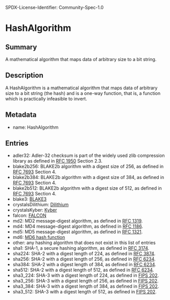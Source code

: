 SPDX-License-Identifier: Community-Spec-1.0

# HashAlgorithm

## Summary

A mathematical algorithm that maps data of arbitrary size to a bit string.

## Description

A HashAlgorithm is a mathematical algorithm that maps data of arbitrary size to
a bit string (the hash) and is a one-way function, that is, a function which is
practically infeasible to invert.

## Metadata

- name: HashAlgorithm

## Entries

- adler32: Adler-32 checksum is part of the widely used zlib compression library as defined in [RFC 1950](https://datatracker.ietf.org/doc/rfc1950) Section 2.3.
- blake2b256: BLAKE2b algorithm with a digest size of 256, as defined in [RFC 7693](https://datatracker.ietf.org/doc/rfc7693) Section 4.
- blake2b384: BLAKE2b algorithm with a digest size of 384, as defined in [RFC 7693](https://datatracker.ietf.org/doc/rfc7693) Section 4.
- blake2b512: BLAKE2b algorithm with a digest size of 512, as defined in [RFC 7693](https://datatracker.ietf.org/doc/rfc7693) Section 4.
- blake3: [BLAKE3](https://github.com/BLAKE3-team/BLAKE3-specs/blob/master/blake3.pdf)
- crystalsDilithium: [Dilithium](https://pq-crystals.org/dilithium/)
- crystalsKyber: [Kyber](https://pq-crystals.org/kyber/)
- falcon: [FALCON](https://falcon-sign.info/falcon.pdf)
- md2: MD2 message-digest algorithm, as defined in [RFC 1319](https://datatracker.ietf.org/doc/rfc1319/).
- md4: MD4 message-digest algorithm, as defined in [RFC 1186](https://datatracker.ietf.org/doc/rfc1186).
- md5: MD5 message-digest algorithm, as defined in [RFC 1321](https://datatracker.ietf.org/doc/rfc1321).
- md6: [MD6 hash function](https://people.csail.mit.edu/rivest/pubs/RABCx08.pdf)
- other: any hashing algorithm that does not exist in this list of entries
- sha1: SHA-1, a secure hashing algorithm, as defined in [RFC 3174](https://datatracker.ietf.org/doc/rfc3174).
- sha224: SHA-2 with a digest length of 224, as defined in [RFC 3874](https://datatracker.ietf.org/doc/rfc3874).
- sha256: SHA-2 with a digest length of 256, as defined in [RFC 6234](https://datatracker.ietf.org/doc/rfc6234).
- sha384: SHA-2 with a digest length of 384, as defined in [RFC 6234](https://datatracker.ietf.org/doc/rfc6234).
- sha512: SHA-2 with a digest length of 512, as defined in [RFC 6234](https://datatracker.ietf.org/doc/rfc6234).
- sha3_224: SHA-3 with a digest length of 224, as defined in [FIPS 202](https://csrc.nist.gov/pubs/fips/202/final).
- sha3_256: SHA-3 with a digest length of 256, as defined in [FIPS 202](https://csrc.nist.gov/pubs/fips/202/final).
- sha3_384: SHA-3 with a digest length of 384, as defined in [FIPS 202](https://csrc.nist.gov/pubs/fips/202/final).
- sha3_512: SHA-3 with a digest length of 512, as defined in [FIPS 202](https://csrc.nist.gov/pubs/fips/202/final).
